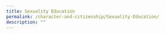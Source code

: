 ```yaml
---
title: Sexuality Education
permalink: /character-and-citizenship/Sexuality-Education/
description: ""
---
```

